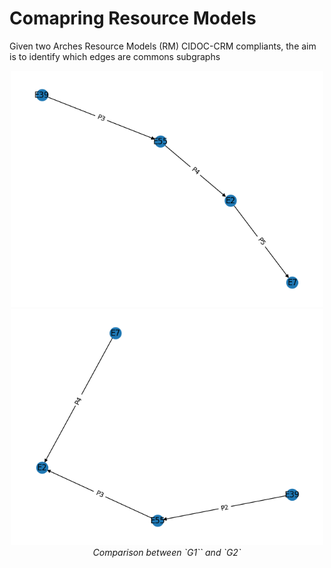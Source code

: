 # Comapring Resource Models

Given two Arches Resource Models (RM) CIDOC-CRM compliants, the aim is to identify which edges are commons subgraphs

<p align="center">
  <img alt="img-name" src="../www/rm-compar-g1.png" width="500">
  <img alt="img-name" src="../www/rm-compar-g2.png" width="500">
  <br>
    <em>Comparison between `G1`` and `G2`</em>
</p>

